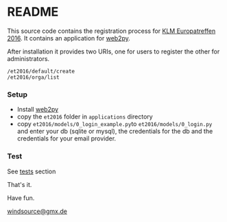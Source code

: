 # README #

This source code contains the registration process for [KLM Europatreffen 2016](http://www.europatreffen2016.eu). It contains an application for [web2py](http://www.web2py.com/).

After installation it provides two URIs, one for users to register the other for administrators.

```
/et2016/default/create
/et2016/orga/list
```

### Setup ###

* Install [web2py](http://www.web2py.com/)
* copy the `et2016` folder in `applications` directory
* copy `et2016/models/0_login_example.py`to `et2016/models/0_login.py` and enter your db (sqlite or mysql), the credentials for the db and the credentials for your email provider.

### Test ###

See [tests](tests/) section


That's it.

Have fun.

windsource@gmx.de

